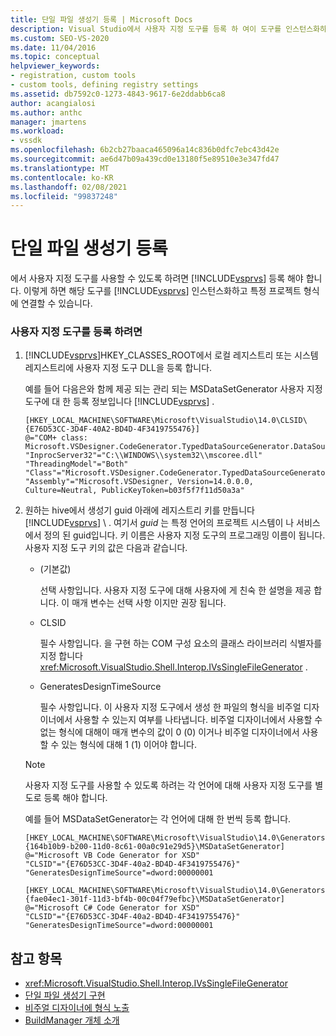 ```yaml
---
title: 단일 파일 생성기 등록 | Microsoft Docs
description: Visual Studio에서 사용자 지정 도구를 등록 하 여이 도구를 인스턴스화하고 특정 프로젝트 형식에 연결 하는 방법을 알아봅니다.
ms.custom: SEO-VS-2020
ms.date: 11/04/2016
ms.topic: conceptual
helpviewer_keywords:
- registration, custom tools
- custom tools, defining registry settings
ms.assetid: db7592c0-1273-4843-9617-6e2ddabb6ca8
author: acangialosi
ms.author: anthc
manager: jmartens
ms.workload:
- vssdk
ms.openlocfilehash: 6b2cb27baaca465096a14c836b0dfc7ebc43d42e
ms.sourcegitcommit: ae6d47b09a439cd0e13180f5e89510e3e347fd47
ms.translationtype: MT
ms.contentlocale: ko-KR
ms.lasthandoff: 02/08/2021
ms.locfileid: "99837248"
---
```

# <a name="registering-single-file-generators"></a>단일 파일 생성기 등록
에서 사용자 지정 도구를 사용할 수 있도록 하려면 [!INCLUDE[vsprvs](../../code-quality/includes/vsprvs_md.md)] 등록 해야 합니다. 이렇게 하면 해당 도구를 [!INCLUDE[vsprvs](../../code-quality/includes/vsprvs_md.md)] 인스턴스화하고 특정 프로젝트 형식에 연결할 수 있습니다.

### <a name="to-register-a-custom-tool"></a>사용자 지정 도구를 등록 하려면

1. [!INCLUDE[vsprvs](../../code-quality/includes/vsprvs_md.md)]HKEY_CLASSES_ROOT에서 로컬 레지스트리 또는 시스템 레지스트리에 사용자 지정 도구 DLL을 등록 합니다.

    예를 들어 다음은와 함께 제공 되는 관리 되는 MSDataSetGenerator 사용자 지정 도구에 대 한 등록 정보입니다 [!INCLUDE[vsprvs](../../code-quality/includes/vsprvs_md.md)] .

   ```
   [HKEY_LOCAL_MACHINE\SOFTWARE\Microsoft\VisualStudio\14.0\CLSID\{E76D53CC-3D4F-40A2-BD4D-4F3419755476}]
   @="COM+ class: Microsoft.VSDesigner.CodeGenerator.TypedDataSourceGenerator.DataSourceGeneratorWrapper"
   "InprocServer32"="C:\\WINDOWS\\system32\\mscoree.dll"
   "ThreadingModel"="Both"
   "Class"="Microsoft.VSDesigner.CodeGenerator.TypedDataSourceGenerator.DataSourceGeneratorWrapper"
   "Assembly"="Microsoft.VSDesigner, Version=14.0.0.0, Culture=Neutral, PublicKeyToken=b03f5f7f11d50a3a"
   ```

2. 원하는 hive에서 생성기 guid 아래에 레지스트리 키를 만듭니다 [!INCLUDE[vsprvs](../../code-quality/includes/vsprvs_md.md)] \\  . 여기서 *guid* 는 특정 언어의 프로젝트 시스템이 나 서비스에서 정의 된 guid입니다. 키 이름은 사용자 지정 도구의 프로그래밍 이름이 됩니다. 사용자 지정 도구 키의 값은 다음과 같습니다.

   - (기본값)

        선택 사항입니다. 사용자 지정 도구에 대해 사용자에 게 친숙 한 설명을 제공 합니다. 이 매개 변수는 선택 사항 이지만 권장 됩니다.

   - CLSID

        필수 사항입니다. 을 구현 하는 COM 구성 요소의 클래스 라이브러리 식별자를 지정 합니다 <xref:Microsoft.VisualStudio.Shell.Interop.IVsSingleFileGenerator> .

   - GeneratesDesignTimeSource

        필수 사항입니다. 이 사용자 지정 도구에서 생성 한 파일의 형식을 비주얼 디자이너에서 사용할 수 있는지 여부를 나타냅니다. 비주얼 디자이너에서 사용할 수 없는 형식에 대해이 매개 변수의 값이 0 (0) 이거나 비주얼 디자이너에서 사용할 수 있는 형식에 대해 1 (1) 이어야 합니다.

   > [!NOTE]
   > 사용자 지정 도구를 사용할 수 있도록 하려는 각 언어에 대해 사용자 지정 도구를 별도로 등록 해야 합니다.

    예를 들어 MSDataSetGenerator는 각 언어에 대해 한 번씩 등록 합니다.

   ```
   [HKEY_LOCAL_MACHINE\SOFTWARE\Microsoft\VisualStudio\14.0\Generators\{164b10b9-b200-11d0-8c61-00a0c91e29d5}\MSDataSetGenerator]
   @="Microsoft VB Code Generator for XSD"
   "CLSID"="{E76D53CC-3D4F-40a2-BD4D-4F3419755476}"
   "GeneratesDesignTimeSource"=dword:00000001

   [HKEY_LOCAL_MACHINE\SOFTWARE\Microsoft\VisualStudio\14.0\Generators\{fae04ec1-301f-11d3-bf4b-00c04f79efbc}\MSDataSetGenerator]
   @="Microsoft C# Code Generator for XSD"
   "CLSID"="{E76D53CC-3D4F-40a2-BD4D-4F3419755476}"
   "GeneratesDesignTimeSource"=dword:00000001
   ```

## <a name="see-also"></a>참고 항목
- <xref:Microsoft.VisualStudio.Shell.Interop.IVsSingleFileGenerator>
- [단일 파일 생성기 구현](../../extensibility/internals/implementing-single-file-generators.md)
- [비주얼 디자이너에 형식 노출](../../extensibility/internals/exposing-types-to-visual-designers.md)
- [BuildManager 개체 소개](/previous-versions/8f9kffa8(v=vs.140))